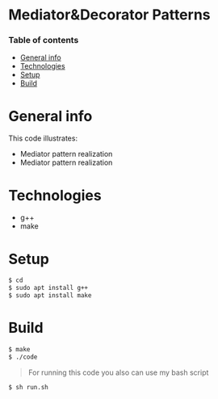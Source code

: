 # Mediator&Decorator Patterns

### Table of contents
* [General info](#general-info)
* [Technologies](#technologies)
* [Setup](#setup)
* [Build](#build)

# General info
This code illustrates:
- Mediator pattern realization
- Mediator pattern realization

# Technologies
- g++
- make

# Setup
```sh
$ cd 
$ sudo apt install g++
$ sudo apt install make
```

# Build
```sh
$ make
$ ./code
```

> For running this code you also can use my bash script
```sh
$ sh run.sh
```
